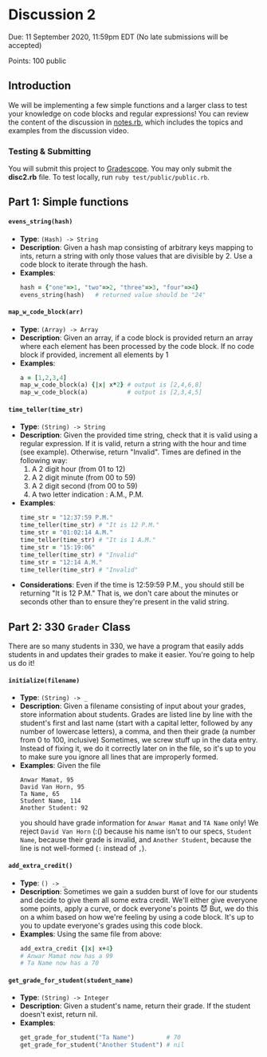 # Discussion 2
Due: 11 September 2020, 11:59pm EDT (No late submissions will be accepted)

Points: 100 public

## Introduction

We will be implementing a few simple functions and a larger class to test your knowledge on code blocks and regular expressions!  You can review the content of the discussion in [notes.rb](notes.md), which includes the topics and examples from the discussion video.

### Testing & Submitting

You will submit this project to [Gradescope](https://www.gradescope.com/courses/171498/assignments/661477).  You may only submit the **disc2.rb** file.  To test locally, run `ruby test/public/public.rb`.

## Part 1: Simple functions

#### `evens_string(hash)`

- **Type**: `(Hash) -> String`
- **Description**: Given a hash map consisting of arbitrary keys mapping to ints, return a string with only those values that are divisible by 2. Use a code block to iterate through the hash.
- **Examples**:
  ```ruby
  hash = {"one"=>1, "two"=>2, "three"=>3, "four"=>4}
  evens_string(hash)   # returned value should be "24"
  ```

#### `map_w_code_block(arr)`

- **Type**: `(Array) -> Array`
- **Description**: Given an array, if a code block is provided return an array where each element has been processed by the code block. If no code block if provided, increment all elements by 1
- **Examples**:
  ```ruby
  a = [1,2,3,4]
  map_w_code_block(a) {|x| x*2} # output is [2,4,6,8]
  map_w_code_block(a)           # output is [2,3,4,5]
  ```

#### `time_teller(time_str)`

- **Type**: `(String) -> String`
- **Description**: Given the provided time string, check that it is valid using a regular expression. If it is valid, return a string with the hour and time (see example). Otherwise, return "Invalid". Times are defined in the following way:
    1. A 2 digit hour (from 01 to 12)
    2. A 2 digit minute (from 00 to 59)
    3. A 2 digit second (from 00 to 59)
    4. A two letter indication : A.M., P.M.  
- **Examples**:
  ```ruby
  time_str = "12:37:59 P.M."
  time_teller(time_str) # "It is 12 P.M."
  time_str = "01:02:14 A.M."
  time_teller(time_str) # "It is 1 A.M."
  time_str = "15:19:06"
  time_teller(time_str) # "Invalid"
  time_str = "12:14 A.M."
  time_teller(time_str) # "Invalid"
  ```
- **Considerations**: Even if the time is 12:59:59 P.M., you should still be returning "It is 12 P.M."
That is, we don't care about the minutes or seconds other than to ensure they're present in the valid string.

## Part 2: 330 `Grader` Class

There are so many students in 330, we have a program that easily adds students in and updates their grades to make it easier. You're going to help us do it!

#### `initialize(filename)`

- **Type**: `(String) -> _`
- **Description**: Given a filename consisting of input about your grades, store information about students. Grades are listed line by line with the student's first and last name (start with a capital letter, followed by any number of lowercase letters), a comma, and then their grade (a number from 0 to 100, inclusive)
Sometimes, we screw stuff up in the data entry. Instead of fixing it, we do it correctly later on in the file, so it's up to you to make sure you ignore all lines that are improperly formed.
- **Examples**:
  Given the file
  ```
  Anwar Mamat, 95
  David Van Horn, 95
  Ta Name, 65
  Student Name, 114
  Another Student: 92
  ```
  you should have grade information for `Anwar Mamat` and `TA Name` only! We reject `David Van Horn` (:() because his name isn't to our specs, `Student Name`, because their grade is invalid, and `Another Student`, because the line is not well-formed (`:` instead of `,`).

#### `add_extra_credit()`

- **Type**: `() -> _`
- **Description**: Sometimes we gain a sudden burst of love for our students and decide to give them all some extra credit. We'll either give everyone some points, apply a curve, or dock everyone's points :smiling_imp: But, we do this on a whim based on how we're feeling by using a code block. It's up to you to update everyone's grades using this code block.
- **Examples**: Using the same file from above:
  ```ruby
  add_extra_credit {|x| x+4}
  # Anwar Mamat now has a 99
  # Ta Name now has a 70
  ```

#### `get_grade_for_student(student_name)`

- **Type**: `(String) -> Integer`
- **Description**: Given a student's name, return their grade. If the student doesn't exist, return nil.
- **Examples**:
  ```ruby
  get_grade_for_student("Ta Name")         # 70
  get_grade_for_student("Another Student") # nil
  ```
